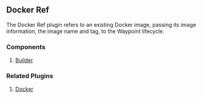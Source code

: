 ## Docker Ref

The Docker Ref plugin refers to an existing Docker image, passing its image 
information, the image name and tag, to the Waypoint lifecycle.

### Components

1. [Builder](/waypoint/integrations/docker/latest/components/builder)

### Related Plugins

1. [Docker](/waypoint/integrations/docker)